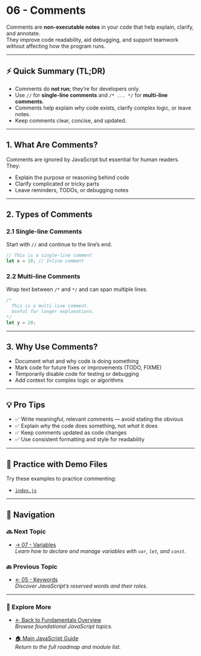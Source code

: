 # 06 - Comments

Comments are **non-executable notes** in your code that help explain, clarify, and annotate.  
They improve code readability, aid debugging, and support teamwork without affecting how the program runs.

---

## ⚡ Quick Summary (TL;DR)

- Comments do **not run**; they’re for developers only.  
- Use `//` for **single-line comments** and `/* ... */` for **multi-line comments**.  
- Comments help explain *why* code exists, clarify complex logic, or leave notes.  
- Keep comments clear, concise, and updated.

---

## 1. What Are Comments?

Comments are ignored by JavaScript but essential for human readers.  
They:

- Explain the purpose or reasoning behind code  
- Clarify complicated or tricky parts  
- Leave reminders, TODOs, or debugging notes  

---

## 2. Types of Comments

### 2.1 Single-line Comments

Start with `//` and continue to the line’s end.

```js
// This is a single-line comment
let x = 10; // Inline comment
```

### 2.2 Multi-line Comments

Wrap text between `/*` and `*/` and can span multiple lines.

```js
/*
  This is a multi-line comment.
  Useful for longer explanations.
*/
let y = 20;
```

---

## 3. Why Use Comments?

- Document what and why code is doing something  
- Mark code for future fixes or improvements (TODO, FIXME)  
- Temporarily disable code for testing or debugging  
- Add context for complex logic or algorithms  

---

## 💡 Pro Tips

- ✅ Write meaningful, relevant comments — avoid stating the obvious  
- ✅ Explain *why* the code does something, not *what* it does  
- ✅ Keep comments updated as code changes  
- ✅ Use consistent formatting and style for readability  

---

## 📂 Practice with Demo Files

Try these examples to practice commenting:

- [`index.js`](index.js)

---

## 🔗 Navigation

### 🔜 Next Topic

- [→ 07 - Variables](../07-variables/README.md)  
  *Learn how to declare and manage variables with `var`, `let`, and `const`.*

### 🔙 Previous Topic

- [← 05 - Keywords](../05-keywords/README.md)  
  *Discover JavaScript’s reserved words and their roles.*

---

### 📂 Explore More

- [← Back to Fundamentals Overview](../README.md)  
  *Browse foundational JavaScript topics.*

- [🏠 Main JavaScript Guide](../../README.md)  
  *Return to the full roadmap and module list.*
